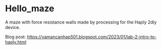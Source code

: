 # Hello_maze
A maze with force resistance walls made by processing for the Haply 2diy device.

Blog post: https://yamancanhap501.blogspot.com/2023/01/lab-2-intro-to-haply.html


 

